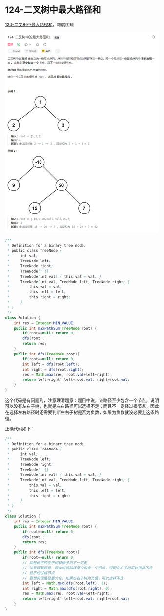 # 124-二叉树中最大路径和

[124-二叉树中最大路径和](https://leetcode.cn/problems/binary-tree-maximum-path-sum/?envType=study-plan-v2&envId=meituan-2023-fall-sprint)，难度困难

![image-20230901103110821](https://raw.githubusercontent.com/lqyspace/mypic/master/PicBed/202309011031911.png)

```java
/**
 * Definition for a binary tree node.
 * public class TreeNode {
 *     int val;
 *     TreeNode left;
 *     TreeNode right;
 *     TreeNode() {}
 *     TreeNode(int val) { this.val = val; }
 *     TreeNode(int val, TreeNode left, TreeNode right) {
 *         this.val = val;
 *         this.left = left;
 *         this.right = right;
 *     }
 * }
 */
class Solution {
    int res = Integer.MIN_VALUE;
    public int maxPathSum(TreeNode root) {
		if(root==null) return 0;
        dfs(root);
        return res;
    }
    public int dfs(TreeNode root){
        if(root==null) return 0;
        int left = dfs(root.left);
        int right = dfs(root.right);
        res = Math.max(res, root.val+left+right);
        return left>right? left+root.val: right+root.val;
    }
}
```

这个代码是有问题的，注意理清题意：题目中说，该路径至少包含一个节点，说明可以没有左右子树，也就是左右路径可以选择不走；而且不一定经过根节点，因此在选择左右路径时还需要判断左右子树是否为负数，如果为负数就没必要走这条路径。

正确代码如下：

```java
/**
 * Definition for a binary tree node.
 * public class TreeNode {
 *     int val;
 *     TreeNode left;
 *     TreeNode right;
 *     TreeNode() {}
 *     TreeNode(int val) { this.val = val; }
 *     TreeNode(int val, TreeNode left, TreeNode right) {
 *         this.val = val;
 *         this.left = left;
 *         this.right = right;
 *     }
 * }
 */
class Solution {
    int res = Integer.MIN_VALUE;
    public int maxPathSum(TreeNode root) {
		if(root==null) return 0;
        dfs(root);
        return res;
    }
    public int dfs(TreeNode root){
        if(root==null) return 0;
        // 就是说它的左子树和柚子树不一定走
        // 注意理解题意，题中说该路径至少包含一个节点，说明左右子树可以选择不走
        // 且不经过根节点
        // 要想实现路径最大化，如果左右子树为负值，可以选择不走
        int left = Math.max(dfs(root.left), 0);
        int right = Math.max(dfs(root.right), 0);
        res = Math.max(res, root.val+left+right);
        return left>right? left+root.val: right+root.val;
    }
}
```